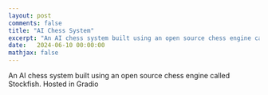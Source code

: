 ```yaml
---
layout: post
comments: false
title: "AI Chess System"
excerpt: "An AI chess system built using an open source chess engine called Stockfish. Hosted in Gradio."
date:   2024-06-10 00:00:00
mathjax: false
---
```


An AI chess system built using an open source chess engine called Stockfish. Hosted in Gradio